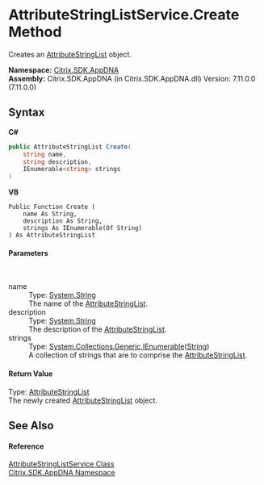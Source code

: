 # AttributeStringListService.Create Method 
 

Creates an <a href="e2dc937e-f4d2-0822-0847-944b7fb4f6f9">AttributeStringList</a> object.

**Namespace:**&nbsp;[Citrix.SDK.AppDNA](index.md)<br />**Assembly:**&nbsp;Citrix.SDK.AppDNA (in Citrix.SDK.AppDNA.dll) Version: 7.11.0.0 (7.11.0.0)

## Syntax

**C#**
```csharp
public AttributeStringList Create(
	string name,
	string description,
	IEnumerable<string> strings
)
```

**VB**
```vbnet
Public Function Create ( 
	name As String,
	description As String,
	strings As IEnumerable(Of String)
) As AttributeStringList
```


#### Parameters
&nbsp;<dl><dt>name</dt><dd>Type: <a href="http://msdn2.microsoft.com/en-us/library/s1wwdcbf" target="_blank">System.String</a><br />The name of the <a href="e2dc937e-f4d2-0822-0847-944b7fb4f6f9">AttributeStringList</a>.</dd><dt>description</dt><dd>Type: <a href="http://msdn2.microsoft.com/en-us/library/s1wwdcbf" target="_blank">System.String</a><br />The description of the <a href="e2dc937e-f4d2-0822-0847-944b7fb4f6f9">AttributeStringList</a>.</dd><dt>strings</dt><dd>Type: <a href="http://msdn2.microsoft.com/en-us/library/9eekhta0" target="_blank">System.Collections.Generic.IEnumerable</a>(<a href="http://msdn2.microsoft.com/en-us/library/s1wwdcbf" target="_blank">String</a>)<br />A collection of strings that are to comprise the <a href="e2dc937e-f4d2-0822-0847-944b7fb4f6f9">AttributeStringList</a>.</dd></dl>

#### Return Value
Type: <a href="e2dc937e-f4d2-0822-0847-944b7fb4f6f9">AttributeStringList</a><br />The newly created <a href="e2dc937e-f4d2-0822-0847-944b7fb4f6f9">AttributeStringList</a> object.

## See Also


#### Reference
<a href="6020434e-8436-993c-ac53-d16122e9a14c">AttributeStringListService Class</a><br /><a href="fe2d265b-410b-8b11-1eb4-a790e0b062bf">Citrix.SDK.AppDNA Namespace</a><br />